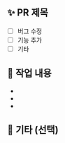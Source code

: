 ## ✨ PR 제목
- [ ] 버그 수정
- [ ] 기능 추가
- [ ] 기타

## 📌 작업 내용
- 
- 
- 

## 📢 기타 (선택)
<!-- 추가적으로 공유할 내용이 있다면 작성해주세요 -->
